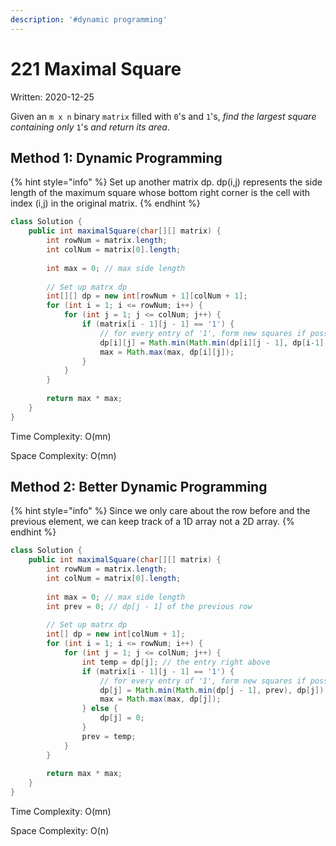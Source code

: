 ```yaml
---
description: '#dynamic programming'
---
```


# 221 Maximal Square

Written: 2020-12-25

Given an `m x n` binary `matrix` filled with `0`'s and `1`'s, _find the largest square containing only_ `1`'s _and return its area_.  


## Method 1: Dynamic Programming

{% hint style="info" %}
Set up another matrix dp. dp\(i,j\) represents the side length of the maximum square whose bottom right corner is the cell with index \(i,j\) in the original matrix.
{% endhint %}

```java
class Solution {
    public int maximalSquare(char[][] matrix) {
        int rowNum = matrix.length;
        int colNum = matrix[0].length;
        
        int max = 0; // max side length
        
        // Set up matrx dp
        int[][] dp = new int[rowNum + 1][colNum + 1];
        for (int i = 1; i <= rowNum; i++) {
            for (int j = 1; j <= colNum; j++) {
                if (matrix[i - 1][j - 1] == '1') {
                    // for every entry of '1', form new squares if possible
                    dp[i][j] = Math.min(Math.min(dp[i][j - 1], dp[i-1][j]), dp[i - 1][j - 1]) + 1;
                    max = Math.max(max, dp[i][j]);
                }
            }
        }
        
        return max * max;
    }
}
```

Time Complexity: O\(mn\)

Space Complexity: O\(mn\)

## Method 2: Better Dynamic Programming

{% hint style="info" %}
Since we only care about the row before and the previous element, we can keep track of a 1D array not a 2D array.
{% endhint %}

```java
class Solution {
    public int maximalSquare(char[][] matrix) {
        int rowNum = matrix.length;
        int colNum = matrix[0].length;
        
        int max = 0; // max side length
        int prev = 0; // dp[j - 1] of the previous row
        
        // Set up matrx dp
        int[] dp = new int[colNum + 1];
        for (int i = 1; i <= rowNum; i++) {
            for (int j = 1; j <= colNum; j++) {
                int temp = dp[j]; // the entry right above
                if (matrix[i - 1][j - 1] == '1') {
                    // for every entry of '1', form new squares if possible
                    dp[j] = Math.min(Math.min(dp[j - 1], prev), dp[j]) + 1;
                    max = Math.max(max, dp[j]);
                } else {
                    dp[j] = 0;
                }
                prev = temp;
            }
        }
        
        return max * max;
    }
}
```

Time Complexity: O\(mn\)

Space Complexity: O\(n\)

